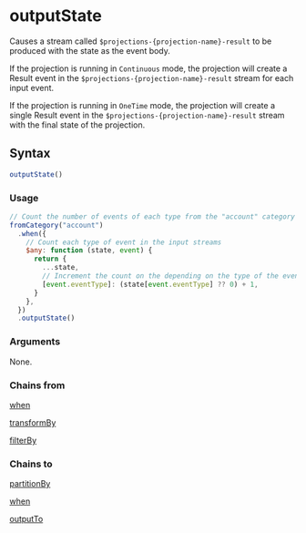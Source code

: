 # outputState

Causes a stream called `$projections-{projection-name}-result` to be produced with the state as the event body.

If the projection is running in `Continuous` mode, the projection will create a Result event in the `$projections-{projection-name}-result` stream for each input event.

If the projection is running in `OneTime` mode, the projection will create a single Result event in the `$projections-{projection-name}-result` stream with the final state of the projection.

## Syntax

```js
outputState()
```

### Usage

```js
// Count the number of events of each type from the "account" category
fromCategory("account")
  .when({
    // Count each type of event in the input streams
    $any: function (state, event) {
      return {
        ...state,
        // Increment the count on the depending on the type of the event
        [event.eventType]: (state[event.eventType] ?? 0) + 1,
      }
    },
  })
  .outputState()
```

### Arguments

None.

### Chains from

[when](../filters/when.md)

[transformBy](../transformations/transformBy.md)

[filterBy](../outputs/filterBy.md)

### Chains to

[partitionBy](../transformations/partitionBy.md)

[when](../filters/when.md)

[outputTo](../outputs/outputTo.md)
